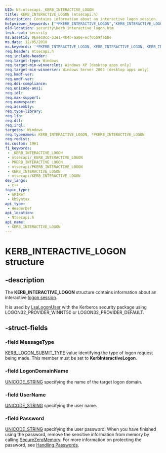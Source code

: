 ```yaml
---
UID: NS:ntsecapi._KERB_INTERACTIVE_LOGON
title: KERB_INTERACTIVE_LOGON (ntsecapi.h)
description: Contains information about an interactive logon session.
helpviewer_keywords: ["*PKERB_INTERACTIVE_LOGON","KERB_INTERACTIVE_LOGON","KERB_INTERACTIVE_LOGON structure [Security]","PKERB_INTERACTIVE_LOGON","PKERB_INTERACTIVE_LOGON structure pointer [Security]","_lsa_kerb_interactive_logon","ntsecapi/KERB_INTERACTIVE_LOGON","ntsecapi/PKERB_INTERACTIVE_LOGON","security.kerb_interactive_logon"]
old-location: security\kerb_interactive_logon.htm
tech.root: security
ms.assetid: 96aec0cc-b3e1-4b4b-aa0e-ecf05b9fabbe
ms.date: 12/05/2018
ms.keywords: '*PKERB_INTERACTIVE_LOGON, KERB_INTERACTIVE_LOGON, KERB_INTERACTIVE_LOGON structure [Security], PKERB_INTERACTIVE_LOGON, PKERB_INTERACTIVE_LOGON structure pointer [Security], _lsa_kerb_interactive_logon, ntsecapi/KERB_INTERACTIVE_LOGON, ntsecapi/PKERB_INTERACTIVE_LOGON, security.kerb_interactive_logon'
req.header: ntsecapi.h
req.include-header: 
req.target-type: Windows
req.target-min-winverclnt: Windows XP [desktop apps only]
req.target-min-winversvr: Windows Server 2003 [desktop apps only]
req.kmdf-ver: 
req.umdf-ver: 
req.ddi-compliance: 
req.unicode-ansi: 
req.idl: 
req.max-support: 
req.namespace: 
req.assembly: 
req.type-library: 
req.lib: 
req.dll: 
req.irql: 
targetos: Windows
req.typenames: KERB_INTERACTIVE_LOGON, *PKERB_INTERACTIVE_LOGON
req.redist: 
ms.custom: 19H1
f1_keywords:
 - _KERB_INTERACTIVE_LOGON
 - ntsecapi/_KERB_INTERACTIVE_LOGON
 - PKERB_INTERACTIVE_LOGON
 - ntsecapi/PKERB_INTERACTIVE_LOGON
 - KERB_INTERACTIVE_LOGON
 - ntsecapi/KERB_INTERACTIVE_LOGON
dev_langs:
 - c++
topic_type:
 - APIRef
 - kbSyntax
api_type:
 - HeaderDef
api_location:
 - Ntsecapi.h
api_name:
 - KERB_INTERACTIVE_LOGON
---
```


# KERB_INTERACTIVE_LOGON structure


## -description

The <b>KERB_INTERACTIVE_LOGON</b> structure contains information about an interactive <a href="/windows/desktop/SecGloss/l-gly">logon session</a>.

It is used by 
<a href="/windows/desktop/api/ntsecapi/nf-ntsecapi-lsalogonuser">LsaLogonUser</a> with the Kerberos security package using LOGON32_PROVIDER_WINNT50 or LOGON32_PROVIDER_DEFAULT.

## -struct-fields

### -field MessageType

<a href="/windows/desktop/api/ntsecapi/ne-ntsecapi-kerb_logon_submit_type">KERB_LOGON_SUBMIT_TYPE</a> value identifying the type of logon request being made. This member must be set to <b>KerbInteractiveLogon</b>.

### -field LogonDomainName

<a href="/windows/desktop/api/subauth/ns-subauth-unicode_string">UNICODE_STRING</a> specifying the name of the target logon domain.

### -field UserName

<a href="/windows/desktop/api/subauth/ns-subauth-unicode_string">UNICODE_STRING</a> specifying the user name.

### -field Password

<a href="/windows/desktop/api/subauth/ns-subauth-unicode_string">UNICODE_STRING</a> specifying the user password. When you have finished using the password, remove the sensitive information from memory by calling <a href="/previous-versions/windows/desktop/legacy/aa366877(v=vs.85)">SecureZeroMemory</a>. For more information on protecting the password, see <a href="/windows/desktop/SecBP/handling-passwords">Handling Passwords</a>.